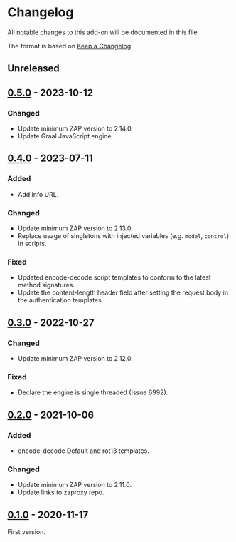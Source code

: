 # Changelog
All notable changes to this add-on will be documented in this file.

The format is based on [Keep a Changelog](https://keepachangelog.com/en/1.0.0/).

## Unreleased


## [0.5.0] - 2023-10-12
### Changed
- Update minimum ZAP version to 2.14.0.
- Update Graal JavaScript engine.

## [0.4.0] - 2023-07-11
### Added
- Add info URL.

### Changed
- Update minimum ZAP version to 2.13.0.
- Replace usage of singletons with injected variables (e.g. `model`, `control`) in scripts.

### Fixed
- Updated encode-decode script templates to conform to the latest method signatures.
- Update the content-length header field after setting the request body in the authentication templates.

## [0.3.0] - 2022-10-27
### Changed
- Update minimum ZAP version to 2.12.0.

### Fixed
- Declare the engine is single threaded (Issue 6992).

## [0.2.0] - 2021-10-06
### Added
- encode-decode Default and rot13 templates.

### Changed
- Update minimum ZAP version to 2.11.0.
- Update links to zaproxy repo.

## [0.1.0] - 2020-11-17

First version.

[0.5.0]: https://github.com/zaproxy/zap-extensions/releases/graaljs-v0.5.0
[0.4.0]: https://github.com/zaproxy/zap-extensions/releases/graaljs-v0.4.0
[0.3.0]: https://github.com/zaproxy/zap-extensions/releases/graaljs-v0.3.0
[0.2.0]: https://github.com/zaproxy/zap-extensions/releases/graaljs-v0.2.0
[0.1.0]: https://github.com/zaproxy/zap-extensions/releases/graaljs-v0.1.0
